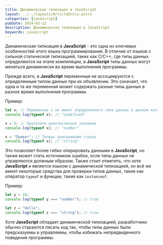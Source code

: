 ```yaml
---
title: Динамическая типизация в JavaScript
layout: ../../layouts/ArticleEntry.astro
categories: [javascript]
pubDate: 2024-03-22
description: Динамическая типизация в JavaScript
keywords: javascript
---
```


Динамическая типизация в **JavaScript** - это одна из ключевых особенностей этого языка программирования. В отличие от языков с сильной статической типизацией, таких как C/C++, где типы данных определяются на этапе компиляции, в **JavaScript** типы данных могут меняться динамически во время выполнения программы.

Прежде всего, в **JavaScript** переменные не ассоциируются с определенным типом данных при их объявлении. Это означает, что одна и та же переменная может содержать разные типы данных в разное время выполнения программы.

Пример:

```javascript
let x; // Переменная x не имеет определенного типа данных в данном контексте
console.log(typeof x); // "undefined"

x = 5; // Присвоили целочисленное значение
console.log(typeof x); // "number"

x = "Привет"; // Теперь присваиваем строку
console.log(typeof x); // "string"
```

Это позволяет более гибко оперировать данными в **JavaScript**, но также может стать источником ошибок, если типы данных не управляются должным образом. Также стоит отметить, что хотя **JavaScript** и является языком с динамической типизацией, он всё же имеет некоторые средства для проверки типов данных, такие как оператор `typeof` и функции, такие как `instanceof`.

Пример:

```javascript
let y = 10;
console.log(typeof y === "number"); // true

let z = "Hello";
console.log(typeof z === "string"); // true
```

Хотя **JavaScript** обладает динамической типизацией, разработчики обычно стараются писать код так, чтобы типы данных были предсказуемы и управляемы, чтобы избежать непредвиденного поведения программы.